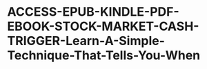 # ACCESS-EPUB-KINDLE-PDF-EBOOK-STOCK-MARKET-CASH-TRIGGER-Learn-A-Simple-Technique-That-Tells-You-When